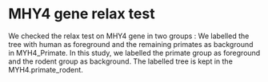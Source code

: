 # MHY4 gene relax test
 We checked the relax test on MHY4 gene in two groups : We labelled the tree with human as foreground and the remaining primates as background in MYH4_Primate. In this study, we labelled the primate group as foreground and the rodent group as background. The labelled tree is kept in the MYH4.primate_rodent.
